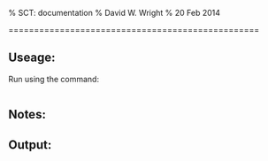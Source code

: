 % SCT: documentation
% David W. Wright
% 20 Feb 2014

=================================================

Useage:
-------

Run using the command:

~~~~~~~

~~~~~~~

Notes:
------

Output:
-------
